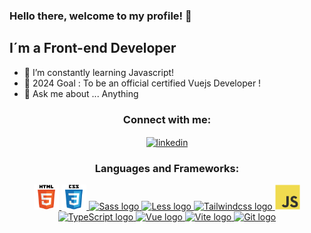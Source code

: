 ### Hello there, welcome to my profile! 👋

## I´m a Front-end Developer

- :brain: I’m constantly learning Javascript!
- :date: 2024 Goal : To be an official certified Vuejs Developer !
- 💬 Ask me about ... Anything

<h3 align="center">Connect with me:</h3>

<p align="center" style="text-underline: none;">
    <a href="https://linkedin.com/in/acunarodrigo" target="blank">
        <img align="center" src="https://raw.githubusercontent.com/rahuldkjain/github-profile-readme-generator/master/src/images/icons/Social/linked-in-alt.svg" alt="linkedin" height="30" width="40" />
    </a>
</p>

<h3 align="center">Languages and Frameworks:</h3>
<p align="center" style="text-decoration:none;">
    <a href="https://developer.mozilla.org/es/docs/Web/HTML" target="_blank">
        <img src="https://raw.githubusercontent.com/devicons/devicon/master/icons/html5/html5-original-wordmark.svg" alt="Html5 logo" width="40" height="40"/>
    </a>
    <a href="https://developer.mozilla.org/es/docs/Web/CSS" target="_blank">
        <img src="https://raw.githubusercontent.com/devicons/devicon/master/icons/css3/css3-original-wordmark.svg" alt="Css3 logo" width="40" height="40"/>
    </a>
    <a href="https://sass-lang.com/" target="_blank">
        <img src="https://sass-lang.com/assets/img/logos/logo.svg" alt="Sass logo" width="40" height="40"/>
    </a>
    <a href="https://lesscss.org/" target="_blank">
        <img src="https://lesscss.org/public/img/less_logo.png" alt="Less logo" width="60" height="40"/>
    </a>
    <a href="https://tailwindcss.com/" target="_blank">
        <img src="https://tailwindcss.com/_next/static/media/tailwindcss-logotype.0e3166482a69f6e0f869a048cf5c06bb695e2577.svg" alt="Tailwindcss logo" width="60" height="40"/>
    </a>
    <a href="https://developer.mozilla.org/es/docs/Web/JavaScript" target="_blank">
        <img src="https://raw.githubusercontent.com/devicons/devicon/master/icons/javascript/javascript-original.svg" alt="JavasSript logo" width="40" height="40"/>
    </a> </a>
    <a href="https://www.typescriptlang.org/" target="_blank">
        <img src="https://logowik.com/content/uploads/images/typescript2034.jpg" alt="TypeScript logo" width="55" height="40"/>
    </a> </a>
    <a href="https://es.vuejs.org/" target="_blank">
        <img src="https://es.vuejs.org/images/logo.png" alt="Vue logo" width="40" height="40"/>
    </a>
    <a href="https://vitejs.dev/" target="_blank">
        <img src="https://vitejs.dev/logo-with-shadow.png" alt="Vite logo" width="40" height="40"/>
    </a>
    <a href="https://git-scm.com/" target="_blank">
        <img src="https://git-scm.com/images/logo@2x.png" alt="Git logo" width="80" height="40"/>
    </a>
</p>
